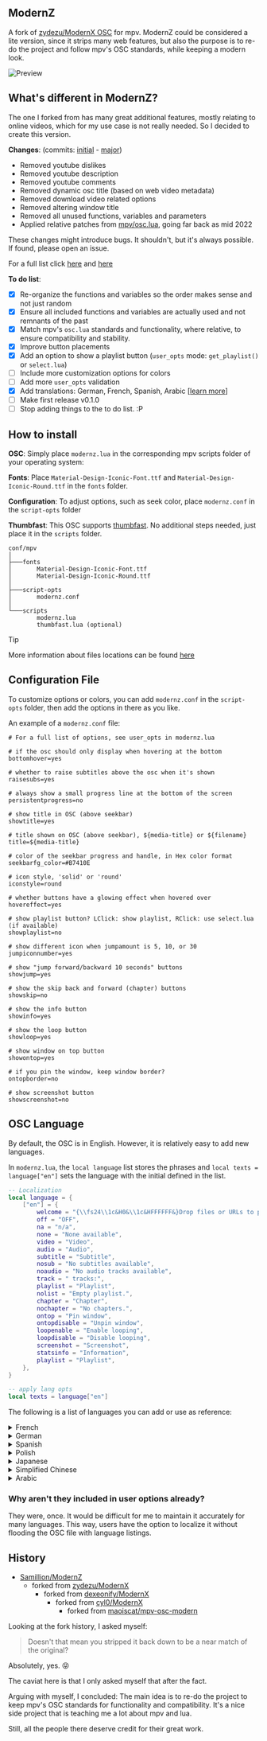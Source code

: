 ## ModernZ
A fork of [zydezu/ModernX OSC](https://github.com/zydezu/ModernX) for mpv. ModernZ could be considered a lite version, since it strips many web features, but also the purpose is to re-do the project and follow mpv's OSC standards, while keeping a modern look.

![Preview](https://github.com/user-attachments/assets/92e6d48f-8b79-4634-b541-f8b69248f446)

## What's different in ModernZ?
The one I forked from has many great additional features, mostly relating to online videos, which for my use case is not really needed. So I decided to create this version.

**Changes**: (commits: [initial](https://github.com/Samillion/ModernX-Lite/commit/1fd04350069c20f0b1faa568e97c51b3e2907795) - [major](https://github.com/Samillion/ModernX-Lite/commit/9dbc3fe04914317df9a7e979ed756bb344ef3ed5))
- Removed youtube dislikes
- Removed youtube description
- Removed youtube comments
- Removed dynamic osc title (based on web video metadata)
- Removed download video related options
- Removed altering window title
- Removed all unused functions, variables and parameters
- Applied relative patches from [mpv/osc.lua](https://github.com/mpv-player/mpv/blob/master/player/lua/osc.lua), going far back as mid 2022

These changes might introduce bugs. It shouldn't, but it's always possible. If found, please open an issue.

For a full list click [here](https://github.com/Samillion/ModernX-Lite/commits/main/modernxlite.lua) and [here](https://github.com/Samillion/ModernZ/commits/main/modernz.lua)

**To do list**:
- [x] Re-organize the functions and variables so the order makes sense and not just random
- [x] Ensure all included functions and variables are actually used and not remnants of the past
- [x] Match mpv's `osc.lua` standards and functionality, where relative, to ensure compatibility and stability.
- [x] Improve button placements
- [x] Add an option to show a playlist button (`user_opts` mode: `get_playlist()` or `select.lua`)
- [ ] Include more customization options for colors
- [ ] Add more `user_opts` validation
- [x] Add translations: German, French, Spanish, Arabic [[learn more](#osc-language)]
- [ ] Make first release v0.1.0
- [ ] Stop adding things to the to do list. :P

## How to install
**OSC**: Simply place `modernz.lua` in the corresponding mpv scripts folder of your operating system:

**Fonts**: Place `Material-Design-Iconic-Font.ttf` and `Material-Design-Iconic-Round.ttf` in the `fonts` folder.

**Configuration**: To adjust options, such as seek color, place `modernz.conf` in the `script-opts` folder

**Thumbfast**: This OSC supports [thumbfast](https://github.com/po5/thumbfast). No additional steps needed, just place it in the `scripts` folder.

```
conf/mpv
│
├───fonts
│       Material-Design-Iconic-Font.ttf
│       Material-Design-Iconic-Round.ttf
│
├───script-opts
│       modernz.conf
│
└───scripts
        modernz.lua
        thumbfast.lua (optional)
```

> [!TIP]
> More information about files locations can be found [here](https://mpv.io/manual/master/#files)

## Configuration File
To customize options or colors, you can add `modernz.conf` in the `script-opts` folder, then add the options in there as you like.

An example of a `modernz.conf` file:

```properties
# For a full list of options, see user_opts in modernz.lua

# if the osc should only display when hovering at the bottom
bottomhover=yes

# whether to raise subtitles above the osc when it's shown
raisesubs=yes

# always show a small progress line at the bottom of the screen
persistentprogress=no

# show title in OSC (above seekbar)
showtitle=yes

# title shown on OSC (above seekbar), ${media-title} or ${filename}
title=${media-title}

# color of the seekbar progress and handle, in Hex color format
seekbarfg_color=#B7410E

# icon style, 'solid' or 'round'
iconstyle=round

# whether buttons have a glowing effect when hovered over
hovereffect=yes

# show playlist button? LClick: show playlist, RClick: use select.lua (if available)
showplaylist=no

# show different icon when jumpamount is 5, 10, or 30
jumpiconnumber=yes

# show "jump forward/backward 10 seconds" buttons 
showjump=yes

# show the skip back and forward (chapter) buttons
showskip=no

# show the info button
showinfo=yes

# show the loop button
showloop=yes

# show window on top button
showontop=yes

# if you pin the window, keep window border?
ontopborder=no

# show screenshot button
showscreenshot=no
```

## OSC Language
By default, the OSC is in English. However, it is relatively easy to add new languages.

In `modernz.lua`, the `local language` list stores the phrases and `local texts = language["en"]` sets the language with the initial defined in the list.

```lua
-- Localization
local language = {
    ["en"] = {
	    welcome = "{\\fs24\\1c&H0&\\1c&HFFFFFF&}Drop files or URLs to play here",
	    off = "OFF",
	    na = "n/a",
	    none = "None available",
	    video = "Video",
	    audio = "Audio",
	    subtitle = "Subtitle",
	    nosub = "No subtitles available",
	    noaudio = "No audio tracks available",
	    track = " tracks:",
	    playlist = "Playlist",
	    nolist = "Empty playlist.",
	    chapter = "Chapter",
	    nochapter = "No chapters.",
	    ontop = "Pin window",
	    ontopdisable = "Unpin window",
	    loopenable = "Enable looping",
	    loopdisable = "Disable looping",
	    screenshot = "Screenshot",
	    statsinfo = "Information",
	    playlist = "Playlist",
	},
}

-- apply lang opts
local texts = language["en"]
```

The following is a list of languages you can add or use as reference:

<details>
  <summary>French</summary>
  
  ```lua
	["fr"] = {
		welcome = "{\\fs24\\1c&H0&\\1c&HFFFFFF&}Déposez des fichiers ou des URLs ici pour les lire",
		off = "DÉSACTIVÉ",
		na = "n/d",
		none = "Aucun disponible",
		video = "Vidéo",
		audio = "Audio",
		subtitle = "Sous-titre",
		nosub = "Pas de sous-titres disponibles",
		noaudio = "Pas de pistes audio disponibles",
		track = " pistes:",
		playlist = "Liste de lecture",
		nolist = "Liste de lecture vide.",
		chapter = "Chapitre",
		nochapter = "Pas de chapitres.",
		ontop = "Épingler la fenêtre",
		ontopdisable = "Désépingler la fenêtre",
		loopenable = "Activer la boucle",
		loopdisable = "Désactiver la boucle",
		screenshot = "Capture d'écran",
		statsinfo = "Information",
		playlist = "Liste de lecture",
	},
  ```
</details>
<details>
  <summary>German</summary>
  
  ```lua
	["de"] = {
		welcome = "{\\fs24\\1c&H0&\\1c&HFFFFFF&}Dateien oder URLs hier ablegen, um sie abzuspielen",
		off = "AUS",
		na = "k.A.",
		none = "Keine verfügbar",
		video = "Video",
		audio = "Audio",
		subtitle = "Untertitel",
		nosub = "Keine Untertitel verfügbar",
		noaudio = "Keine Audiospuren verfügbar",
		track = " Spuren:",
		playlist = "Wiedergabeliste",
		nolist = "Leere Wiedergabeliste.",
		chapter = "Kapitel",
		nochapter = "Keine Kapitel.",
		ontop = "Fenster fixieren",
		ontopdisable = "Fensterfixierung aufheben",
		loopenable = "Schleifen aktivieren",
		loopdisable = "Schleifen deaktivieren",
		screenshot = "Screenshot",
		statsinfo = "Information",
		playlist = "Wiedergabeliste",
	},
  ```
</details>
<details>
  <summary>Spanish</summary>
  
  ```lua
	["es"] = {
		welcome = "{\\fs24\\1c&H0&\\1c&HFFFFFF&}Suelta archivos o URLs aquí para reproducirlos",
		off = "APAGADO",
		na = "n/d",
		none = "Ninguno disponible",
		video = "Video",
		audio = "Audio",
		subtitle = "Subtítulo",
		nosub = "No hay subtítulos disponibles",
		noaudio = "No hay pistas de audio disponibles",
		track = " pistas:",
		playlist = "Lista de reproducción",
		nolist = "Lista de reproducción vacía.",
		chapter = "Capítulo",
		nochapter = "No hay capítulos.",
		ontop = "Fijar ventana",
		ontopdisable = "Desfijar ventana",
		loopenable = "Activar bucle",
		loopdisable = "Desactivar bucle",
		screenshot = "Captura de pantalla",
		statsinfo = "Información",
		playlist = "Lista de reproducción",
	},
  ```
</details>
<details>
  <summary>Polish</summary>
  
  ```lua
	["pl"] = {
		welcome = "{\\fs24\\1c&H0&\\1c&HFFFFFF&}Upuść plik lub łącze URL do odtworzenia",
		off = "WYŁ.",
		na = "n/a",
		none = "nic",
		video = "Wideo",
		audio = "Audio",
		subtitle = "Napisy",
		nosub = "Brak dostępnych napisów",
		noaudio = "Brak dostępnych ścieżek dźwiękowych",
		track = " ścieżki:",
		playlist = "Lista odtwarzania",
		nolist = "Lista odtwarzania pusta.",
		chapter = "Rozdział",
		nochapter = "Brak rozdziałów.",
		ontop = "Przypnij okno do góry",
		ontopdisable = "Odepnij okno od góry",
		loopenable = "Włączenie zapętlenia",
		loopdisable = "Wyłączenie zapętlenia",
		screenshot = "Zrzut ekranu",
		statsinfo = "Informacja",
		playlist = "Lista odtwarzania",
	},
  ```
</details>
<details>
  <summary>Japanese</summary>
  
  ```lua
	["jp"] = {
		welcome = "{\\fs24\\1c&H0&\\1c&HFFFFFF&}ファイルやURLのリンクをここにドロップすると再生されます",
		off = "OFF",
		na = "n/a",
		none = "なし",
		video = "ビデオ",
		audio = "オーディオ",
		subtitle = "サブタイトル",
		nosub = "字幕はありません",
		noaudio = "オーディオトラックはありません",
		track = "トラック:",
		playlist = "プレイリスト",
		nolist = "空のプレイリスト.",
		chapter = "チャプター",
		nochapter = "利用可能なチャプターはありません.",
		ontop = "ピンウィンドウをトップに表示",
		ontopdisable = "ウィンドウを上からアンピンする",
		loopenable = "ループON",
		loopdisable = "ループOFF",
		screenshot = "スクリーンショット",
		statsinfo = "情報",
		playlist = "プレイリスト",
	},
  ```
</details>
<details>
  <summary>Simplified Chinese</summary>
  
  ```lua
    ["chs"] = {
	    welcome = "{\\fs24\\1c&H0&\\1c&HFFFFFF&}将文件或URL放在这里播放",
	    off = "关闭",
	    na = "n/a",
	    none = "无数据",
	    video = "视频",
	    audio = "音频",
	    subtitle = "字幕",
	    nosub = "没有字幕",
	    noaudio = "不提供音轨",
	    track = "：",
	    playlist = "播放列表",
	    nolist = "无列表信息",
	    chapter = "章节",
	    nochapter = "无章节信息",
	    ontop = "启用窗口停留在顶层",
	    ontopdisable = "禁用停留在顶层的窗口",
	    loopenable = "启用循环功能",
	    loopdisable = "禁用循环功能",
	    screenshot = "截屏",
	    statsinfo = "信息",
	    playlist = "播放列表",
	},
  ```
</details>
<details>
  <summary>Arabic</summary>
  
  ```lua
	["ar"] = {
		welcome = "{\\fs24\\1c&H0&\\1c&HFFFFFF&}أسقط الملفات أو الروابط هنا للتشغيل",
		off = "إيقاف",
		na = "غير متاح",
		none = "غير متوفر",
		video = "فيديو",
		audio = "صوت",
		subtitle = "الترجمة",
		nosub = "لا توجد ترجمات",
		noaudio = "لا توجد مسارات صوتية",
		track = " مسارات:",
		playlist = "قائمة التشغيل",
		nolist = "قائمة التشغيل فارغة.",
		chapter = "الفصل",
		nochapter = "لا توجد فصول.",
		ontop = "تثبيت النافذة",
		ontopdisable = "إلغاء تثبيت النافذة",
		loopenable = "تمكين التكرار",
		loopdisable = "تعطيل التكرار",
		screenshot = "لقطة شاشة",
		statsinfo = "معلومات",
		playlist = "قائمة التشغيل",
	},
  ```
</details>

### Why aren't they included in user options already?
They were, once. It would be difficult for me to maintain it accurately for many languages. This way, users have the option to localize it without flooding the OSC file with language listings.

## History
- [Samillion/ModernZ](https://github.com/Samillion/ModernZ)
	- forked from [zydezu/ModernX](https://github.com/zydezu/ModernX)
		- forked from [dexeonify/ModernX](https://github.com/dexeonify/mpv-config/blob/main/scripts/modernx.lua)
			- forked from [cyl0/ModernX](https://github.com/cyl0/ModernX)
				- forked from [maoiscat/mpv-osc-modern](https://github.com/maoiscat/mpv-osc-modern)

Looking at the fork history, I asked myself:
> Doesn't that mean you stripped it back down to be a near match of the original?

Absolutely, yes. :stuck_out_tongue_closed_eyes:

The caviat here is that I only asked myself that after the fact.

Arguing with myself, I concluded: The main idea is to re-do the project to keep mpv's OSC standards for functionality and compatibility. It's a nice side project that is teaching me a lot about mpv and lua.

Still, all the people there deserve credit for their great work.
